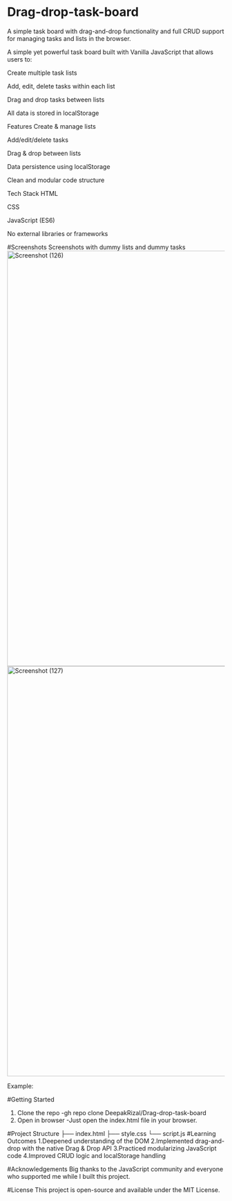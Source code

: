 # Drag-drop-task-board
A simple task board with drag-and-drop functionality and full CRUD support for managing tasks and lists in the browser.

A simple yet powerful task board built with Vanilla JavaScript that allows users to:

Create multiple task lists

Add, edit, delete tasks within each list

Drag and drop tasks between lists

All data is stored in localStorage

 Features
 Create & manage lists

 Add/edit/delete tasks

 Drag & drop between lists

 Data persistence using localStorage

 Clean and modular code structure

 Tech Stack
HTML

CSS

JavaScript (ES6)

No external libraries or frameworks

#Screenshots
Screenshots with dummy lists and dummy tasks
<img width="1920" height="960" alt="Screenshot (126)" src="https://github.com/user-attachments/assets/21c19327-5ef1-4d04-a69e-ed382944de34" />
<img width="1920" height="948" alt="Screenshot (127)" src="https://github.com/user-attachments/assets/2ebcd210-cb7a-404a-bc1c-0ce00720f779" />


Example:

#Getting Started
1. Clone the repo
-gh repo clone DeepakRizal/Drag-drop-task-board
3. Open in browser
-Just open the index.html file in your browser.

#Project Structure
├── index.html
├── style.css
└── script.js
#Learning Outcomes
1.Deepened understanding of the DOM
2.Implemented drag-and-drop with the native Drag & Drop API
3.Practiced modularizing JavaScript code
4.Improved CRUD logic and localStorage handling

#Acknowledgements
Big thanks to the JavaScript community and everyone who supported me while I built this project.

#License
This project is open-source and available under the MIT License.
